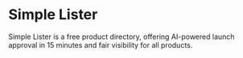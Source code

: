 # Simple Lister
Simple Lister is a free product directory, offering AI-powered launch approval in 15 minutes and fair visibility for all products.
